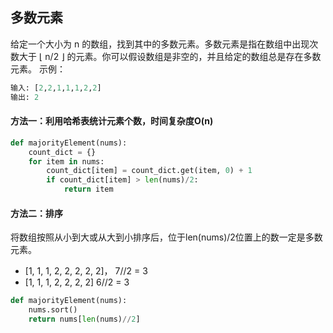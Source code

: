 ## 多数元素
给定一个大小为 n 的数组，找到其中的多数元素。多数元素是指在数组中出现次数大于 ⌊ n/2 ⌋ 的元素。你可以假设数组是非空的，并且给定的数组总是存在多数元素。
示例：
```python
输入: [2,2,1,1,1,2,2]
输出: 2
```
#### 方法一：利用哈希表统计元素个数，时间复杂度O(n)
```python
def majorityElement(nums):
    count_dict = {}
    for item in nums:
        count_dict[item] = count_dict.get(item, 0) + 1
        if count_dict[item] > len(nums)/2:
            return item
```

#### 方法二：排序
将数组按照从小到大或从大到小排序后，位于len(nums)/2位置上的数一定是多数元素。
* [1, 1, 1, 2, 2, 2, 2, 2]， 7//2 = 3
* [1, 1, 1, 2, 2, 2, 2]  6//2 = 3

```python
def majorityElement(nums):
    nums.sort()
    return nums[len(nums)//2]
```
